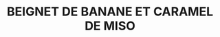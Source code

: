 ---
uuid: ec27e5a4-9e47-4b6e-b932-3387866e6de7
title: BEIGNET DE BANANE ET CARAMEL DE MISO
draft: false
layout: recettes
type: dessert
categories:
  - Friture
auteur: Auré
regime:
  - vegan
  - sans-gluten
cuisson: Oui
temperature: Chaud
plate: 100
quantite_desc: 3 beignets par personne, en coupant la banane en 4
check: Non
checkAlwaysOk: false
ingredients:
  legumes:
    - title: Banane
      quantite: 75
      unit: unité
  lof:
    - title: lait de cajou
      quantite: 800
      unit: ml
    - title: Lait végétal (au choix)
      quantite: 800
      unit: ml
    - title: Bicarbonate alimentaire
      quantite: 2
      unit: c. à café
      commentaire: pâte à beignet
    - title: Levure chimique sans gluten
      quantite: 10
      unit: grammes
      commentaire: pâte à beignet
    - title: Farine de riz
      quantite: 1
      unit: Kg
      commentaire: pâte à beignet
    - title: Graines de lin
      quantite: 70
      unit: grammes
      commentaire: pâte à beignet
    - title: Lait végétal (au choix)
      quantite: 2
      unit: litre
      commentaire: pâte à beignet
  epices:
    - title: Miso blanc
      quantite: 20
      unit: c. à soupe
    - title: Sel
      quantite: 15
      unit: grammes
      commentaire: pâte à beignet
    - title: Vinaigre de cidre
      quantite: 100
      unit: ml
      commentaire: pâte à beignet
  autres:
    - title: Eau
      quantite: 200
      unit: ml
      commentaire: pâte à beignet
  sec:
    - title: Polenta fine
      quantite: 1
      unit: Kg
  sucres:
    - title: sucre blanc
      quantite: 1.4
      unit: Kg
      commentaire: caramel
    - title: Sucre en poudre
      quantite: 100
      unit: grammes
      commentaire: pâte à beignet
  frais:
    - title: Margarine végétale spécial cuisson
      quantite: 650
      unit: grammes
      commentaire: caramel
preparation: >-
  PÂTE A BEIGNET :


  Dans un bocal ou un verre doseur, mélanger le lait végétal et le vinaigre. Mettre de côté. (Cela fait du babeurre végétalien)


  Dans un autre bol, mélanger les graines de lin et l'eau. Mettre de côté. (Cela fait des œufs de lin végétaliens). Réserver le babeurre végétalien et l'œuf de lin pendant 10 minutes.


  Dans un saladier mélanger la polenta, la farine, le sel, la levure, le bicarbonate de soude.


  Battre le babeurre végétalien, l'œuf de lin et le sucre. Ajouter aux ingrédients secs et fouetter jusqu'à ce que le tout soit combiné.


  Si la pâte est trop liquide, rajouter de la farine de riz. Et si elle est trop épaisse la rallonger au lait végétal ou à l'eau.


  Peler les bananes, les couper en 4.


  Faire chauffer la friteuse à 190°C.


  Tremper chaque morceaux de banane dans la pâte et plonger dans la friteuse.


  CARAMEL AU MISO BLANC :


  Ajouter le sucre dans une casserole à fond épais, à feu doux.


  Laisser fondre et caraméliser sans remuer. Cela prendra environ 15/20 minutes.


  Une fois le sucre fondu, incorporer le beurre végétalien jusqu'à obtenir un caramel onctueux.


  Incorporer le lait de cajou et laisser mijoter 1 à 2 minutes, jusqu'à ce que la sauce caramel épaississe.


  Retirez la casserole du feu et incorporez le miso en fouettant.
publishDate: 2024-05-24T00:51:00.000Z
---